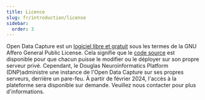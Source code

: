 ```yaml
---
title: Licence
slug: fr/introduction/license
sidebar:
  order: 3
---
```


Open Data Capture est un [logiciel libre et gratuit](https://www.gnu.org/philosophy/free-sw.fr.html) sous les termes de la GNU Affero General Public License. Cela signifie que le [code source](https://github.com/DouglasNeuroInformatics/OpenDataCapture) est disponible pour que chacun puisse le modifier ou le déployer sur son propre serveur privé. Cependant, le Douglas Neuroinformatics Platform (DNP)administre une instance de l'Open Data Capture sur ses propres serveurs, derrière un pare-feu. À partir de février 2024, l'accès à la plateforme sera disponible sur demande. Veuillez nous contacter pour plus d'informations.
